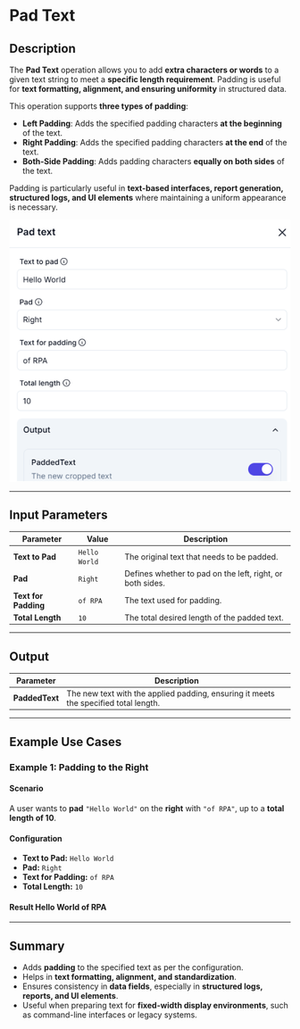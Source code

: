 # **Pad Text**

## **Description**

The **Pad Text** operation allows you to add **extra characters or words** to a given text string to meet a **specific length requirement**. Padding is useful for **text formatting, alignment, and ensuring uniformity** in structured data.

This operation supports **three types of padding**:

- **Left Padding**: Adds the specified padding characters **at the beginning** of the text.  
- **Right Padding**: Adds the specified padding characters **at the end** of the text.  
- **Both-Side Padding**: Adds padding characters **equally on both sides** of the text.  

Padding is particularly useful in **text-based interfaces, report generation, structured logs, and UI elements** where maintaining a uniform appearance is necessary.

![alt text](../../assests/data-transformation/assests%20text-action/pad-text.png)

---

## **Input Parameters**

| Parameter          | Value           | Description |
|-------------------|----------------|-------------|
| **Text to Pad**   | `Hello World`   | The original text that needs to be padded. |
| **Pad**          | `Right`          | Defines whether to pad on the left, right, or both sides. |
| **Text for Padding** | `of RPA`      | The text used for padding. |
| **Total Length**  | `10`            | The total desired length of the padded text. |

---

## **Output**

| Parameter   | Description |
|------------|-------------|
| **PaddedText** | The new text with the applied padding, ensuring it meets the specified total length. |

---

## **Example Use Cases**

### **Example 1: Padding to the Right**

#### **Scenario**  

A user wants to **pad** `"Hello World"` on the **right** with `"of RPA"`, up to a **total length of 10**.

#### **Configuration**

- **Text to Pad:** `Hello World`
- **Pad:** `Right`
- **Text for Padding:** `of RPA`
- **Total Length:** `10`

#### **Result** Hello World of RPA

---

## **Summary**

- Adds **padding** to the specified text as per the configuration.
- Helps in **text formatting, alignment, and standardization**.
- Ensures consistency in **data fields**, especially in **structured logs, reports, and UI elements**.
- Useful when preparing text for **fixed-width display environments**, such as command-line interfaces or legacy systems.
